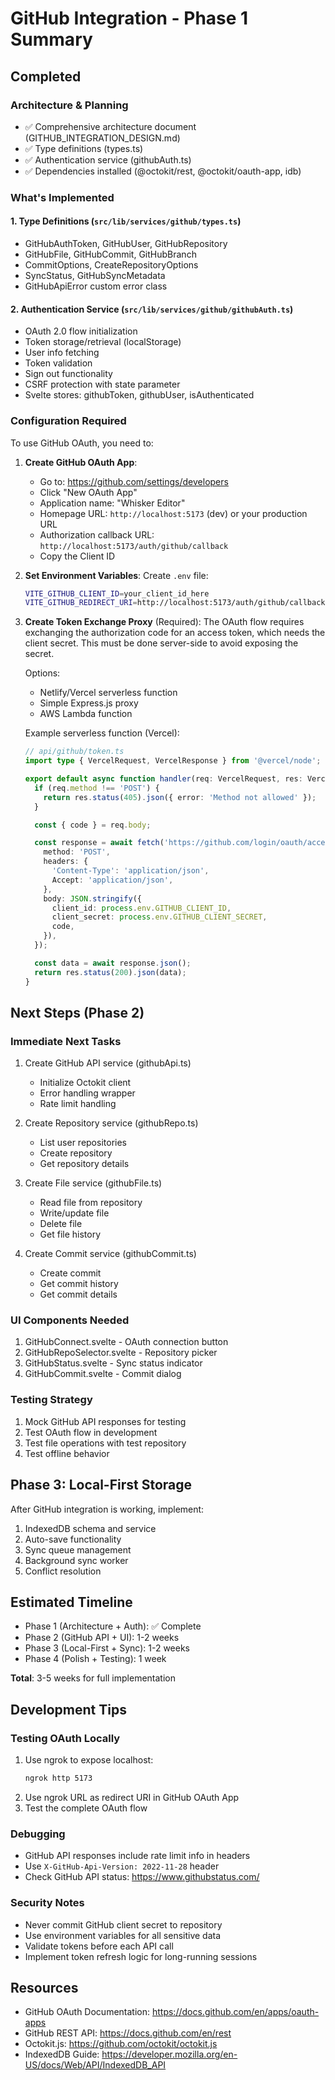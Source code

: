 # GitHub Integration - Phase 1 Summary

## Completed

### Architecture & Planning
- ✅ Comprehensive architecture document (GITHUB_INTEGRATION_DESIGN.md)
- ✅ Type definitions (types.ts)
- ✅ Authentication service (githubAuth.ts)
- ✅ Dependencies installed (@octokit/rest, @octokit/oauth-app, idb)

### What's Implemented

#### 1. Type Definitions (`src/lib/services/github/types.ts`)
- GitHubAuthToken, GitHubUser, GitHubRepository
- GitHubFile, GitHubCommit, GitHubBranch
- CommitOptions, CreateRepositoryOptions
- SyncStatus, GitHubSyncMetadata
- GitHubApiError custom error class

#### 2. Authentication Service (`src/lib/services/github/githubAuth.ts`)
- OAuth 2.0 flow initialization
- Token storage/retrieval (localStorage)
- User info fetching
- Token validation
- Sign out functionality
- CSRF protection with state parameter
- Svelte stores: githubToken, githubUser, isAuthenticated

### Configuration Required

To use GitHub OAuth, you need to:

1. **Create GitHub OAuth App**:
   - Go to: https://github.com/settings/developers
   - Click "New OAuth App"
   - Application name: "Whisker Editor"
   - Homepage URL: `http://localhost:5173` (dev) or your production URL
   - Authorization callback URL: `http://localhost:5173/auth/github/callback`
   - Copy the Client ID

2. **Set Environment Variables**:
   Create `.env` file:
   ```bash
   VITE_GITHUB_CLIENT_ID=your_client_id_here
   VITE_GITHUB_REDIRECT_URI=http://localhost:5173/auth/github/callback
   ```

3. **Create Token Exchange Proxy** (Required):
   The OAuth flow requires exchanging the authorization code for an access token,
   which needs the client secret. This must be done server-side to avoid exposing
   the secret.

   Options:
   - Netlify/Vercel serverless function
   - Simple Express.js proxy
   - AWS Lambda function

   Example serverless function (Vercel):
   ```typescript
   // api/github/token.ts
   import type { VercelRequest, VercelResponse } from '@vercel/node';

   export default async function handler(req: VercelRequest, res: VercelResponse) {
     if (req.method !== 'POST') {
       return res.status(405).json({ error: 'Method not allowed' });
     }

     const { code } = req.body;

     const response = await fetch('https://github.com/login/oauth/access_token', {
       method: 'POST',
       headers: {
         'Content-Type': 'application/json',
         Accept: 'application/json',
       },
       body: JSON.stringify({
         client_id: process.env.GITHUB_CLIENT_ID,
         client_secret: process.env.GITHUB_CLIENT_SECRET,
         code,
       }),
     });

     const data = await response.json();
     return res.status(200).json(data);
   }
   ```

## Next Steps (Phase 2)

### Immediate Next Tasks
1. Create GitHub API service (githubApi.ts)
   - Initialize Octokit client
   - Error handling wrapper
   - Rate limit handling

2. Create Repository service (githubRepo.ts)
   - List user repositories
   - Create repository
   - Get repository details

3. Create File service (githubFile.ts)
   - Read file from repository
   - Write/update file
   - Delete file
   - Get file history

4. Create Commit service (githubCommit.ts)
   - Create commit
   - Get commit history
   - Get commit details

### UI Components Needed
1. GitHubConnect.svelte - OAuth connection button
2. GitHubRepoSelector.svelte - Repository picker
3. GitHubStatus.svelte - Sync status indicator
4. GitHubCommit.svelte - Commit dialog

### Testing Strategy
1. Mock GitHub API responses for testing
2. Test OAuth flow in development
3. Test file operations with test repository
4. Test offline behavior

## Phase 3: Local-First Storage

After GitHub integration is working, implement:

1. IndexedDB schema and service
2. Auto-save functionality
3. Sync queue management
4. Background sync worker
5. Conflict resolution

## Estimated Timeline

- Phase 1 (Architecture + Auth): ✅ Complete
- Phase 2 (GitHub API + UI): 1-2 weeks
- Phase 3 (Local-First + Sync): 1-2 weeks
- Phase 4 (Polish + Testing): 1 week

**Total**: 3-5 weeks for full implementation

## Development Tips

### Testing OAuth Locally
1. Use ngrok to expose localhost:
   ```bash
   ngrok http 5173
   ```
2. Use ngrok URL as redirect URI in GitHub OAuth App
3. Test the complete OAuth flow

### Debugging
- GitHub API responses include rate limit info in headers
- Use `X-GitHub-Api-Version: 2022-11-28` header
- Check GitHub API status: https://www.githubstatus.com/

### Security Notes
- Never commit GitHub client secret to repository
- Use environment variables for all sensitive data
- Validate tokens before each API call
- Implement token refresh logic for long-running sessions

## Resources

- GitHub OAuth Documentation: https://docs.github.com/en/apps/oauth-apps
- GitHub REST API: https://docs.github.com/en/rest
- Octokit.js: https://github.com/octokit/octokit.js
- IndexedDB Guide: https://developer.mozilla.org/en-US/docs/Web/API/IndexedDB_API

